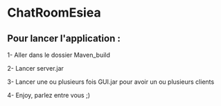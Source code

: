 # ChatRoomEsiea

## Pour lancer l'application :
 1- Aller dans le dossier Maven_build
 
 2- Lancer server.jar
 
 3- Lancer une ou plusieurs fois GUI.jar pour avoir un ou plusieurs clients
 
 4- Enjoy, parlez entre vous ;)
